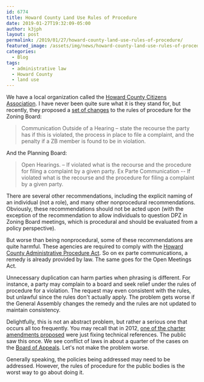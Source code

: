 ```yaml
---
id: 6774
title: Howard County Land Use Rules of Procedure
date: 2019-01-27T19:32:09-05:00
author: k3jph
layout: post
permalink: /2019/01/27/howard-county-land-use-rules-of-procedure/
featured_image: /assets/img/news/howard-county-land-use-rules-of-procedure.jpg
categories:
  - Blog
tags:
  - administrative law
  - Howard County
  - land use
---
```

We have a local organization called the [Howard County Citizens
Association](http://howardcountyhcca.org/us/). I have never been
quite sure what it is they stand for, but recently, they proposed
a [set of
changes](http://howardcountyhcca.org/wp-content/uploads/2019/01/ZB-PB-Rules-of-Procedure-Suggested-Revisions.pdf)
to the rules of procedure for the Zoning Board:

> Communication Outside of a Hearing – state the recourse the party
has if this  is violated, the process in place to file a complaint,
and the penalty if a ZB member is found to be in violation.

And the Planning Board:

> Open Hearings. – If violated what is the recourse and the procedure
for filing a complaint by a given party. Ex Parte Communication
-- If violated what is the recourse and the procedure for filing
a complaint by a given party.

There are several other recommendations, including the explicit
naming of an individual (not a role), and many other nonprocedural
recommendations. Obviously, these recommendations should not be
acted upon (with the exception of the recommendation to allow
individuals to question DPZ in Zoning Board meetings, which is
procedural and should be evaluated from a policy perspective).

But worse than being nonprocedural, some of these recommendations
are quite harmful. These agencies are required to comply with the
[Howard County Administrative Procedure
Act](https://library.municode.com/md/howard_county/codes/code_of_ordinances?nodeId=HOCOCO_TIT2ADPR_SUBTITLE_1ADPRAC).
So on ex parte communications, a remedy is already provided by law.
The same goes for the Open Meetings Act.

Unnecessary duplication can harm parties when phrasing is different.
For instance, a party may complain to a board and seek relief under
the rules of procedure for a violation. The request may even
consistent with the rules, but unlawful since the rules don't
actually apply. The problem gets worse if the General Assembly
changes the remedy and the rules are not updated to maintain
consistency.

Delightfully, this is not an abstract problem, but rather a serious
one that occurs all too frequently. You may recall that in 2012,
[one of the charter amendments
proposed](https://msa.maryland.gov/msa/mdmanual/36loc/how/elect/general/how2012.html)
were just fixing technical references. The public saw this once.
We see conflict of laws in about a quarter of the cases on the
[Board of Appeals](/service/howard-county/).
Let's not make the problem worse.

Generally speaking, the policies being addressed may need to be
addressed. However, the rules of procedure for the public bodies
is the worst way to go about doing it.
